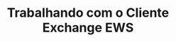 ---
title: "Trabalhando com o Cliente Exchange EWS"
url: /pt/net/trabalhando-com-o-cliente-exchange-ews/
weight: 80
type: docs
---